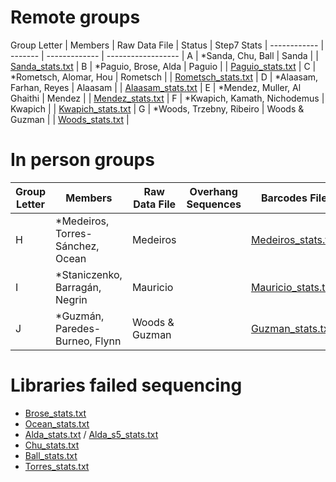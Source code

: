 # Remote groups

Group Letter | Members | Raw Data File | Status | Step7 Stats |
------------ | ------- | ------------- | ------------------ |
A | \*Sanda, Chu, Ball | Sanda |  | [Sanda_stats.txt](step7_stats/Sanda_stats.txt) | 
B | \*Paguio, Brose, Alda | Paguio |  | [Paguio_stats.txt](step7_stats/Paguio_stats.txt) | 
C | \*Rometsch, Alomar, Hou | Rometsch |  | [Rometsch_stats.txt](step7_stats/Rometsch_stats.txt) | 
D | \*Alaasam, Farhan, Reyes | Alaasam |  | [Alaasam_stats.txt](step7_stats/Alaasam_stats.txt) | 
E | \*Mendez, Muller, Al Ghaithi | Mendez |  | [Mendez_stats.txt](step7_stats/Mendez_stats.txt) | 
F | \*Kwapich, Kamath, Nichodemus | Kwapich |  | [Kwapich_stats.txt](step7_stats/Kwapich_stats.txt) | 
G | \*Woods, Trzebny, Ribeiro | Woods & Guzman |  | [Woods_stats.txt](step7_stats/Woods_stats.txt) | 


# In person groups

Group Letter | Members | Raw Data File | Overhang Sequences | Barcodes File |
------------ | ------- | ------------- | ------------------ | ------------- |
H | \*Medeiros, Torres-Sánchez, Ocean | Medeiros |  | [Medeiros_stats.txt](step7_stats/Medeiros_stats.txt) |
I | \*Staniczenko, Barragán, Negrin | Mauricio |  | [Mauricio_stats.txt](step7_stats/Mauricio_stats.txt) |
J | \*Guzmán, Paredes-Burneo, Flynn | Woods & Guzman |  | [Guzman_stats.txt](step7_stats/Guzman_stats.txt) |

# Libraries failed sequencing

* [Brose_stats.txt](step7_stats/Brose_stats.txt)
* [Ocean_stats.txt](step7_stats/Ocean_stats.txt)
* [Alda_stats.txt](step7_stats/Alda-subset_stats.txt) / [Alda_s5_stats.txt](step7_stats/Alda_s5_consens_stats.txt)
* [Chu_stats.txt](step7_stats/Chu_stats.txt)
* [Ball_stats.txt](step7_stats/Ball_stats.txt)
* [Torres_stats.txt](step7_stats/Torres_stats.txt)
